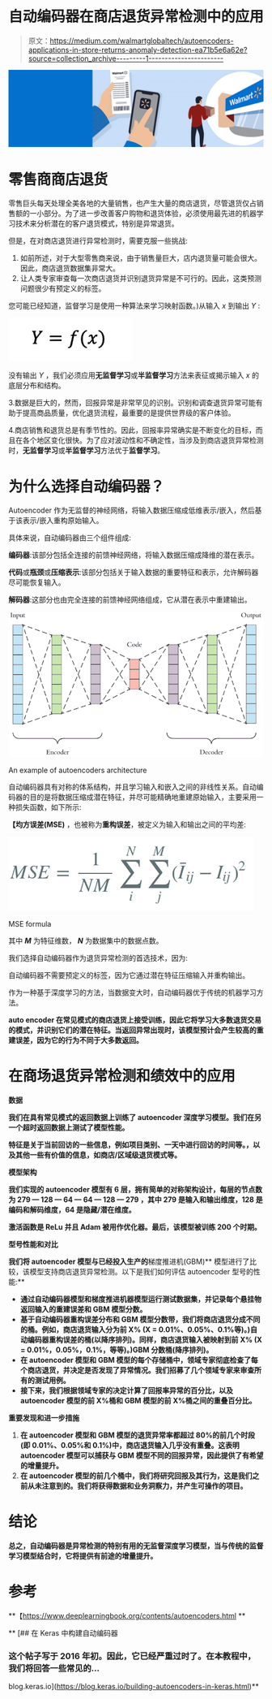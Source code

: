 # 自动编码器在商店退货异常检测中的应用

> 原文：<https://medium.com/walmartglobaltech/autoencoders-applications-in-store-returns-anomaly-detection-ea71b5e6a62e?source=collection_archive---------1----------------------->

![](img/6c739116a3f31bfbe1605c90110eadb1.png)

# **零售商商店退货**

零售巨头每天处理全美各地的大量销售，也产生大量的商店退货，尽管退货仅占销售额的一小部分。为了进一步改善客户购物和退货体验，必须使用最先进的机器学习技术来分析潜在的客户退货模式，特别是异常退货。

但是，在对商店退货进行异常检测时，需要克服一些挑战:

1.  如前所述，对于大型零售商来说，由于销售量巨大，店内退货量可能会很大。因此，商店退货数据集非常大。
2.  让人类专家审查每一次商店退货并识别退货异常是不可行的。因此，这类预测问题很少有预定义的标签。

您可能已经知道，监督学习是使用一种算法来学习映射函数。)从输入 *x* 到输出 *Y* :

![](img/f89ec1d476bf00cb475b62b0cf4bf141.png)

没有输出 *Y* ，我们必须应用**无监督学习**或**半监督学习**方法来表征或揭示输入 *x* 的底层分布和结构。

3.数据是巨大的，然而，回报异常是非常罕见的识别。识别和调查退货异常可能有助于提高商品质量，优化退货流程，最重要的是提供世界级的客户体验。

4.商店销售和退货总是有季节性的。因此，回报率异常确实是不断变化的目标，而且在各个地区变化很快。为了应对波动性和不确定性，当涉及到商店退货异常检测时，**无监督学习**或**半监督学习**方法优于**监督学习**。

# 为什么选择自动编码器？

Autoencoder 作为无监督的神经网络，将输入数据压缩成低维表示/嵌入，然后基于该表示/嵌入重构原始输入。

具体来说，自动编码器由三个组件组成:

**编码器**:该部分包括全连接的前馈神经网络，将输入数据压缩成降维的潜在表示。

**代码**或**瓶颈**或**压缩表示**:该部分包括关于输入数据的重要特征和表示，允许解码器尽可能恢复输入。

**解码器**:这部分也由完全连接的前馈神经网络组成，它从潜在表示中重建输出。

![](img/cfd65763d4f15b46c430d26c94188204.png)

An example of autoencoders architecture

自动编码器具有对称的体系结构，并且学习输入和嵌入之间的非线性关系。自动编码器的目的是将数据压缩成潜在特征，并尽可能精确地重建原始输入，主要采用一种损失函数，如下所示:

**【均方误差(MSE)** ，也被称为**重构误差**，被定义为输入和输出之间的平均差:

![](img/04a3d5041b57a2bfa21c7cb588d2c902.png)

MSE formula

其中 ***M*** 为特征维数， ***N*** 为数据集中的数据点数。

我们选择自动编码器作为退货异常检测的首选技术，因为:

自动编码器不需要预定义的标签，因为它通过潜在特征压缩输入并重构输出。

作为一种基于深度学习的方法，当数据变大时，自动编码器优于传统的机器学习方法。

**auto encoder 在常见模式的商店退货上接受训练，因此它将学习大多数退货交易的模式，并识别它们的潜在特征。当返回异常出现时，该模型预计会产生较高的重建误差，因为它的行为不同于大多数返回。**

# ****在商场退货异常检测和绩效中的应用****

****数据****

**我们在具有常见模式的返回数据上训练了 autoencoder 深度学习模型。我们在另一个超时返回数据上测试了模型性能。**

**特征是关于当前回访的一些信息，例如项目类别、一天中进行回访的时间等。，以及其他一些有价值的信息，如商店/区域级退货模式等。**

****模型架构****

**我们实现的 autoencoder 模型有 6 层，拥有简单的对称架构设计，每层的节点数为 **279 — 128 — 64 — 64 — 128 — 279** ，其中 279 是输入和输出维度，128 是编码和解码维度，64 是隐藏/潜在维度。**

**激活函数是 **ReLu** 并且 **Adam** 被用作优化器。最后，该模型被训练 200 个时期。**

****型号性能和对比****

**我们将 autoencoder 模型与已经投入生产的**梯度推进机(GBM)** 模型进行了比较，该模型支持商店退货异常检测。以下是我们如何评估 autoencoder 型号的性能:**

*   **通过自动编码器模型和梯度推进机器模型运行测试数据集，并记录每个悬挂物返回输入的重建误差和 GBM 模型分数。**
*   **基于自动编码器重构误差分布和 GBM 模型分数带，我们将商店退货分成不同的桶。例如，商店退货输入分为前 X% (X = 0.01%、0.05%、0.1%等)。)自动编码器重构误差的桶(以降序排列)。同样，商店退货输入被映射到前 X% (X = 0.01%，0.05%，0.1%，等等)。)GBM 分数桶(降序排列)。**
*   **在 autoencoder 模型和 GBM 模型的每个存储桶中，领域专家彻底检查了每个商店退货，并决定是否发现了异常情况。我们招募了几个领域专家来审查所有的测试用例。**
*   **接下来，我们根据领域专家的决定计算了回报率异常的百分比，以及 autoencoder 模型的前 X%桶和 GBM 模型的前 X%桶之间的重叠百分比。**

****重要发现和进一步措施****

1.  **在 autoencoder 模型和 GBM 模型的退货异常率都超过 80%的前几个时段(即 0.01%、0.05%和 0.1%)中，商店退货输入几乎没有重叠。这表明 autoencoder 模型可以捕获与 GBM 模型不同的回报异常，因此提供了有希望的增量提升。**
2.  **在 autoencoder 模型的前几个桶中，我们将研究回报及其行为，这是我们之前从未注意到的。我们将获得数据和业务洞察力，并产生可操作的项目。**

# ****结论****

**总之，自动编码器是异常检测的特别有用的无监督深度学习模型，当与传统的监督学习模型结合时，它将提供有前途的增量提升。**

# **参考**

**【https://www.deeplearningbook.org/contents/autoencoders.html **

**[](https://blog.keras.io/building-autoencoders-in-keras.html) [## 在 Keras 中构建自动编码器

### 这个帖子写于 2016 年初。因此，它已经严重过时了。在本教程中，我们将回答一些常见的…

blog.keras.io](https://blog.keras.io/building-autoencoders-in-keras.html)**